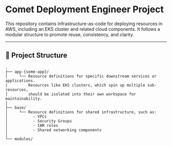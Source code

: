 
 # Comet Deployment Engineer Project

This repository contains infrastructure-as-code for deploying resources in AWS, including an EKS cluster and related cloud components. It follows a modular structure to promote reuse, consistency, and clarity.

---

## 📁 Project Structure

```plaintext
.
├── app-{some-app}/
│     └── Resource definitions for specific downstream services or applications.
│         Resources like EKS clusters, which spin up multiple sub-resources, 
│         should be isolated into their own workspace for maintainability.
│
├── base/
│     └── Resource definitions for shared infrastructure, such as:
│           - VPCs
│           - Security Groups
│           - IAM roles
│           - Shared networking components
│
└── modules/


